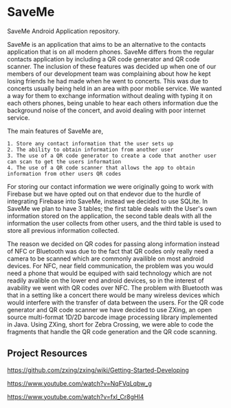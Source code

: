 # SaveMe
SaveMe Android Application repository.

SaveMe is an application that aims to be an alternative to the contacts application that is on all modern phones. SaveMe differs from the regular contacts application by including a QR code generator and QR code scanner. The inclusion of these features was decided up when one of our members of our development team was complaining about how he kept losing friends he had made when he went to concerts. This was due to concerts usually being held in an area with poor moblie service. We wanted a way for them to exchange information without dealing with typing it on each others phones, being unable to hear each others information due the background noise of the concert, and avoid dealing with poor internet service.

The main features of SaveMe are,
          
    1. Store any contact information that the user sets up
    2. The ability to obtain information from another user
    3. The use of a QR code generator to create a code that another user can scan to get the users information
    4. The use of a QR code scanner that allows the app to obtain information from other users QR codes
    
For storing our contact information we were originally going to work with Firebase but we have opted out on that endevor due to the hurdle of integrating Firebase into SaveMe, instead we decided to use SQLite. In SaveMe we plan to have 3 tables; the first table deals with the User's own information stored on the application, the second table deals with all the information the user collects from other users, and the third table is used to store all previous information collected.  

The reason we decided on QR codes for passing along information instead of NFC or Bluetooth was due to the fact that QR codes only really need a camera to be scanned which are commonly availible on most android devices. For NFC, near field communication, the problem was you would need a phone that would be equiped with said technology which are not readily avalible on the lower end android devices, so in the interest of avability we went with QR codes over NFC. The problem with Bluetooth was that in a setting like a concert there would be many wireless devices which would interfere with the transfer of data between the users. For the QR code generator and QR code scanner we have decided to use ZXing, an open source multi-format 1D/2D barcode image processing library implemented in Java. Using ZXing, short for Zebra Crossing, we were able to code the fragments that handle the QR code generation and the QR code scanning. 

Project Resources
-
https://github.com/zxing/zxing/wiki/Getting-Started-Developing

https://www.youtube.com/watch?v=NqFVqLqbw_g

https://www.youtube.com/watch?v=fxl_Cr8gHl4

